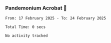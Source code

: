 ### Pandemonium Acrobat 🤸

<!--START_SECTION:waka-->

```all_time
From: 17 February 2025 - To: 24 February 2025

Total Time: 0 secs

No activity tracked
```

<!--END_SECTION:waka-->
